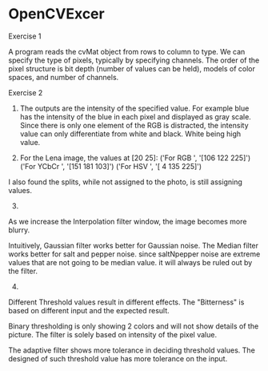 # OpenCVExcer

Exercise 1

A program reads the cvMat object from rows to column to type. We can specify the type of pixels, typically by specifying channels. The order of the pixel structure is bit depth (number of values can be held), models of color spaces, and number of channels. 

Exercise 2

1. The outputs are the intensity of the specified value. For example blue has the intensity of the blue in each pixel and displayed as gray scale. Since there is only one element of the RGB is distracted, the intensity value can only differentiate from white and black. White being high value. 

2. For the Lena image, the values at [20 25]:
('For RGB ', '[106 122 225]')
('For YCbCr ', '[151 181 103]')
('For HSV ', '[  4 135 225]')

I also found the splits, while not assigned to the photo, is still assigning values.

3. 
As we increase the Interpolation filter window, the image becomes more blurry. 

Intuitively, Gaussian filter works better for Gaussian noise. The Median filter works better for salt and pepper noise. since saltNpepper noise are extreme values that are not going to be median value. it will always be ruled out by the filter. 

4.

Different Threshold values result in different effects. The "Bitterness" is based on different input and the expected result.

Binary thresholding is only showing 2 colors and will not show details of the picture. The filter is solely based on intensity of the pixel value.

The adaptive filter shows more tolerance in deciding threshold values. The designed of such threshold value has more tolerance on the input.